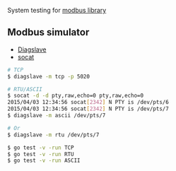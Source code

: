 System testing for [modbus library](https://github.com/fangsj/modbus)

Modbus simulator
----------------
*   [Diagslave](http://www.modbusdriver.com/diagslave.html)
*   [socat](http://www.dest-unreach.org/socat/)

```bash
# TCP
$ diagslave -m tcp -p 5020

# RTU/ASCII
$ socat -d -d pty,raw,echo=0 pty,raw,echo=0
2015/04/03 12:34:56 socat[2342] N PTY is /dev/pts/6
2015/04/03 12:34:56 socat[2342] N PTY is /dev/pts/7
$ diagslave -m ascii /dev/pts/7

# Or
$ diagslave -m rtu /dev/pts/7

$ go test -v -run TCP
$ go test -v -run RTU
$ go test -v -run ASCII
```
